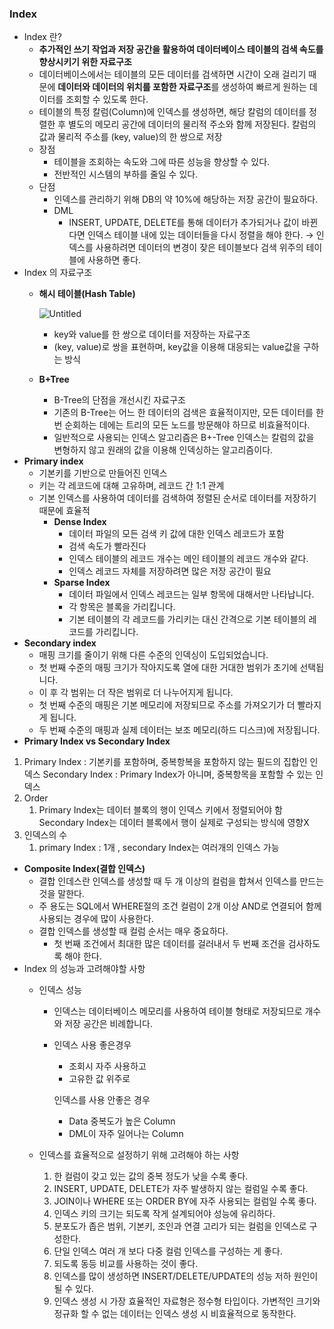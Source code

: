 ### Index

- Index 란?
    - **추가적인 쓰기 작업과 저장 공간을 활용하여 데이터베이스 테이블의 검색 속도를 향상시키기 위한 자료구조**
    - 데이터베이스에서는 테이블의 모든 데이터를 검색하면 시간이 오래 걸리기 때문에 **데이터와 데이터의 위치를 포함한 자료구조**를 생성하여 빠르게 원하는 데이터를 조회할 수 있도록 한다.
    - 테이블의 특정 칼럼(Column)에 인덱스를 생성하면, 해당 칼럼의 데이터를 정렬한 후 별도의 메모리 공간에 데이터의 물리적 주소와 함께 저장된다. 칼럼의 값과 물리적 주소를 (key, value)의 한 쌍으로 저장
    - 장점
        - 테이블을 조회하는 속도와 그에 따른 성능을 향상할 수 있다.
        - 전반적인 시스템의 부하를 줄일 수 있다.
    - 단점
        - 인덱스를 관리하기 위해 DB의 약 10%에 해당하는 저장 공간이 필요하다.
        - DML
            - INSERT, UPDATE, DELETE를 통해 데이터가 추가되거나 값이 바뀐다면 인덱스 테이블 내에 있는 데이터들을 다시 정렬을 해야 한다. 
            → 인덱스를 사용하려면 데이터의 변경이 잦은 테이블보다 검색 위주의 테이블에 사용하면 좋다.
- Index 의 자료구조
    - **해시 테이블(Hash Table)**
        
        ![Untitled](https://github.com/5dotseven/cs-basic-study/assets/118906074/798888f4-3810-4222-8465-9fcad2176b6a)
        
        - key와 value를 한 쌍으로 데이터를 저장하는 자료구조
        - (key, value)로 쌍을 표현하며, key값을 이용해 대응되는 value값을 구하는 방식
    - **B+Tree**
        - B-Tree의 단점을 개선시킨 자료구조
        - 기존의 B-Tree는 어느 한 데이터의 검색은 효율적이지만, 모든 데이터를 한 번 순회하는 데에는 트리의 모든 노드를 방문해야 하므로 비효율적이다.
        - 일반적으로 사용되는 인덱스 알고리즘은 B+-Tree 인덱스는 칼럼의 값을 변형하지 않고 원래의 값을 이용해 인덱싱하는 알고리즘이다.
- **Primary index**
    - 기본키를 기반으로 만들어진 인덱스
    - 키는 각 레코드에 대해 고유하며, 레코드 간 1:1 관계
    - 기본 인덱스를 사용하여 데이터를 검색하여 정렬된 순서로 데이터를 저장하기 때문에 효율적
        - **Dense Index**
            - 데이터 파일의 모든 검색 키 값에 대한 인덱스 레코드가 포함
            - 검색 속도가 빨라진다
            - 인덱스 테이블의 레코드 개수는 메인 테이블의 레코드 개수와 같다.
            - 인덱스 레코드 자체를 저장하려면 많은 저장 공간이 필요
        - **Sparse Index**
            - 데이터 파일에서 인덱스 레코드는 일부 항목에 대해서만 나타납니다.
            - 각 항목은 블록을 가리킵니다.
            - 기본 테이블의 각 레코드를 가리키는 대신 간격으로 기본 테이블의 레코드를 가리킵니다.
- **Secondary index**
    - 매핑 크기를 줄이기 위해 다른 수준의 인덱싱이 도입되었습니다.
    - 첫 번째 수준의 매핑 크기가 작아지도록 열에 대한 거대한 범위가 초기에 선택됩니다.
    - 이 후 각 범위는 더 작은 범위로 더 나누어지게 됩니다.
    - 첫 번째 수준의 매핑은 기본 메모리에 저장되므로 주소를 가져오기가 더 빨라지게 됩니다.
    - 두 번째 수준의 매핑과 실제 데이터는 보조 메모리(하드 디스크)에 저장됩니다.
- **Primary Index vs Secondary Index**
1. Primary Index : 기본키를 포함하며, 중복항복을 포함하지 않는 필드의 집합인 인덱스 Secondary Index : Primary Index가 아니며, 중복항목을 포함할 수 있는 인덱스
2. Order
    1. Primary Index는 데이터 블록의 행이 인덱스 키에서 정렬되어야 함
    Secondary Index는 데이터 블록에서 행이 실제로 구성되는 방식에 영향X
3. 인덱스의 수
    1. primary Index : 1개 , secondary Index는 여러개의 인덱스 가능
- **Composite Index(결합 인덱스)**
    - 결합 인데스란 인덱스를 생성할 때 두 개 이상의 컬럼을 합쳐서 인덱스를 만드는 것을 말한다.
    - 주 용도는 SQL에서 WHERE절의 조건 컬럼이 2개 이상 AND로 연결되어 함께 사용되는 경우에 많이 사용한다.
    - 결합 인덱스를 생성할 때 컬럼 순서는 매우 중요하다.
        - 첫 번째 조건에서 최대한 많은 데이터를 걸러내서 두 번째 조건을 검사하도록 해야 한다.
- Index 의 성능과 고려해야할 사항
    - 인덱스 성능
        - 인덱스는 데이터베이스 메모리를 사용하여 테이블 형태로 저장되므로 개수와 저장 공간은 비례합니다.
        - 인덱스 사용 좋은경우
            - 조회시 자주 사용하고
            - 고유한 값 위주로
            
            인덱스를 사용 안좋은 경우
            
            - Data 중복도가 높은 Column
            - DML이 자주 일어나는 Column
            
    - 인덱스를 효율적으로 설정하기 위해 고려해야 하는 사항
        1. 한 컬럼이 갖고 있는 값의 중복 정도가 낮을 수록 좋다.
        2. INSERT, UPDATE, DELETE가 자주 발생하지 않는 컬럼일 수록 좋다.
        3. JOIN이나 WHERE 또는 ORDER BY에 자주 사용되는 컬럼일 수록 좋다.
        4. 인덱스 키의 크기는 되도록 작게 설계되어야 성능에 유리하다.
        5. 분포도가 좁은 범위, 기본키, 조인과 연결 고리가 되는 컬럼을 인덱스로 구성한다.
        6.  단일 인덱스 여러 개 보다 다중 컬럼 인덱스를 구성하는 게 좋다.
        7. 되도록 동등 비교를 사용하는 것이 좋다.
        8.  인덱스를 많이 생성하면 INSERT/DELETE/UPDATE의 성능 저하 원인이 될 수 있다.
        9. 인덱스 생성 시 가장 효율적인 자료형은 정수형 타입이다. 가변적인 크기와 정규화 할 수 없는 데이터는 인덱스 생성 시 비효율적으로 동작한다.